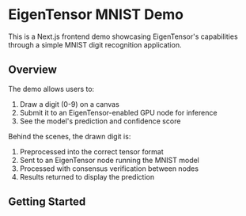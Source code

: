 # EigenTensor MNIST Demo

This is a Next.js frontend demo showcasing EigenTensor's capabilities through a simple MNIST digit recognition application.

## Overview

The demo allows users to:
1. Draw a digit (0-9) on a canvas
2. Submit it to an EigenTensor-enabled GPU node for inference
3. See the model's prediction and confidence score

Behind the scenes, the drawn digit is:
1. Preprocessed into the correct tensor format
2. Sent to an EigenTensor node running the MNIST model
3. Processed with consensus verification between nodes
4. Results returned to display the prediction

## Getting Started
